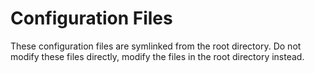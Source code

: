 # Configuration Files

These configuration files are symlinked from the root directory.
Do not modify these files directly, modify the files in the root directory instead.
